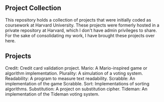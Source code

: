Project Collection
-------------------------------------------------------------------------
This repository holds a collection of projects that were initially coded as coursework at Harvard University. These projects were formerly hosted in a private repository at Harvard, which I don't have admin privileges to share. For the sake of consolidating my work, I have brought these projects over here.

Projects
--------------------------------------------------------------------------
Credit: Credit card validation project.
Mario: A Mario-inspired game or algorithm implementation.
Plurality: A simulation of a voting system.
Readability: A program to measure text readability.
Scrabble: An implementation of the game Scrabble.
Sort: Implementations of sorting algorithms.
Substitution: A project on substitution cipher.
Tideman: An implementation of the Tideman voting system.


